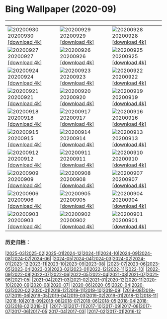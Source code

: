 # Bing Wallpaper (2020-09)
**************

<table><tr><td><img class="wallpaper" src="https://www.bing.com/th?id=OHR.LaragangaMoth_EN-US2112895555_1920x1080.jpg" alt="20200930"> 20200930 <a class="wallpaper_link" href="https://www.bing.com/th?id=OHR.LaragangaMoth_EN-US2112895555_UHD.jpg">[download 4k]</a></td><td><img class="wallpaper" src="https://www.bing.com/th?id=OHR.Lavaux_EN-US2058068352_1920x1080.jpg" alt="20200929"> 20200929 <a class="wallpaper_link" href="https://www.bing.com/th?id=OHR.Lavaux_EN-US2058068352_UHD.jpg">[download 4k]</a></td><td><img class="wallpaper" src="https://www.bing.com/th?id=OHR.GreatBlueShark_EN-US2007599182_1920x1080.jpg" alt="20200928"> 20200928 <a class="wallpaper_link" href="https://www.bing.com/th?id=OHR.GreatBlueShark_EN-US2007599182_UHD.jpg">[download 4k]</a></td></tr><tr><td><img class="wallpaper" src="https://www.bing.com/th?id=OHR.FraserRiver_EN-US1907103451_1920x1080.jpg" alt="20200927"> 20200927 <a class="wallpaper_link" href="https://www.bing.com/th?id=OHR.FraserRiver_EN-US1907103451_UHD.jpg">[download 4k]</a></td><td><img class="wallpaper" src="https://www.bing.com/th?id=OHR.WatkinsGlen_EN-US1837020817_1920x1080.jpg" alt="20200926"> 20200926 <a class="wallpaper_link" href="https://www.bing.com/th?id=OHR.WatkinsGlen_EN-US1837020817_UHD.jpg">[download 4k]</a></td><td><img class="wallpaper" src="https://www.bing.com/th?id=OHR.NatBookFest_EN-US1774393617_1920x1080.jpg" alt="20200925"> 20200925 <a class="wallpaper_link" href="https://www.bing.com/th?id=OHR.NatBookFest_EN-US1774393617_UHD.jpg">[download 4k]</a></td></tr><tr><td><img class="wallpaper" src="https://www.bing.com/th?id=OHR.Almabtrieb_EN-US4018816112_1920x1080.jpg" alt="20200924"> 20200924 <a class="wallpaper_link" href="https://www.bing.com/th?id=OHR.Almabtrieb_EN-US4018816112_UHD.jpg">[download 4k]</a></td><td><img class="wallpaper" src="https://www.bing.com/th?id=OHR.GoldenGinkgo_EN-US3839968097_1920x1080.jpg" alt="20200923"> 20200923 <a class="wallpaper_link" href="https://www.bing.com/th?id=OHR.GoldenGinkgo_EN-US3839968097_UHD.jpg">[download 4k]</a></td><td><img class="wallpaper" src="https://www.bing.com/th?id=OHR.Matamata_EN-US3735598473_1920x1080.jpg" alt="20200922"> 20200922 <a class="wallpaper_link" href="https://www.bing.com/th?id=OHR.Matamata_EN-US3735598473_UHD.jpg">[download 4k]</a></td></tr><tr><td><img class="wallpaper" src="https://www.bing.com/th?id=OHR.ToleranceShip_EN-US3673736433_1920x1080.jpg" alt="20200921"> 20200921 <a class="wallpaper_link" href="https://www.bing.com/th?id=OHR.ToleranceShip_EN-US3673736433_UHD.jpg">[download 4k]</a></td><td><img class="wallpaper" src="https://www.bing.com/th?id=OHR.MontereyPup_EN-US2187059694_1920x1080.jpg" alt="20200920"> 20200920 <a class="wallpaper_link" href="https://www.bing.com/th?id=OHR.MontereyPup_EN-US2187059694_UHD.jpg">[download 4k]</a></td><td><img class="wallpaper" src="https://www.bing.com/th?id=OHR.PirateSails_EN-US2113873762_1920x1080.jpg" alt="20200919"> 20200919 <a class="wallpaper_link" href="https://www.bing.com/th?id=OHR.PirateSails_EN-US2113873762_UHD.jpg">[download 4k]</a></td></tr><tr><td><img class="wallpaper" src="https://www.bing.com/th?id=OHR.IcelandicRettir_EN-US1987964770_1920x1080.jpg" alt="20200918"> 20200918 <a class="wallpaper_link" href="https://www.bing.com/th?id=OHR.IcelandicRettir_EN-US1987964770_UHD.jpg">[download 4k]</a></td><td><img class="wallpaper" src="https://www.bing.com/th?id=OHR.NationalArchives_EN-US1893473664_1920x1080.jpg" alt="20200917"> 20200917 <a class="wallpaper_link" href="https://www.bing.com/th?id=OHR.NationalArchives_EN-US1893473664_UHD.jpg">[download 4k]</a></td><td><img class="wallpaper" src="https://www.bing.com/th?id=OHR.CityofGuanajuato_EN-US1849642207_1920x1080.jpg" alt="20200916"> 20200916 <a class="wallpaper_link" href="https://www.bing.com/th?id=OHR.CityofGuanajuato_EN-US1849642207_UHD.jpg">[download 4k]</a></td></tr><tr><td><img class="wallpaper" src="https://www.bing.com/th?id=OHR.OutofManyOne_EN-US1814996781_1920x1080.jpg" alt="20200915"> 20200915 <a class="wallpaper_link" href="https://www.bing.com/th?id=OHR.OutofManyOne_EN-US1814996781_UHD.jpg">[download 4k]</a></td><td><img class="wallpaper" src="https://www.bing.com/th?id=OHR.YellowBells_EN-US1777995807_1920x1080.jpg" alt="20200914"> 20200914 <a class="wallpaper_link" href="https://www.bing.com/th?id=OHR.YellowBells_EN-US1777995807_UHD.jpg">[download 4k]</a></td><td><img class="wallpaper" src="https://www.bing.com/th?id=OHR.SangreCristoDunes_EN-US1709681114_1920x1080.jpg" alt="20200913"> 20200913 <a class="wallpaper_link" href="https://www.bing.com/th?id=OHR.SangreCristoDunes_EN-US1709681114_UHD.jpg">[download 4k]</a></td></tr><tr><td><img class="wallpaper" src="https://www.bing.com/th?id=OHR.MedievalRocamadour_EN-US1628540443_1920x1080.jpg" alt="20200912"> 20200912 <a class="wallpaper_link" href="https://www.bing.com/th?id=OHR.MedievalRocamadour_EN-US1628540443_UHD.jpg">[download 4k]</a></td><td><img class="wallpaper" src="https://www.bing.com/th?id=OHR.FreedomTower_EN-US1578681459_1920x1080.jpg" alt="20200911"> 20200911 <a class="wallpaper_link" href="https://www.bing.com/th?id=OHR.FreedomTower_EN-US1578681459_UHD.jpg">[download 4k]</a></td><td><img class="wallpaper" src="https://www.bing.com/th?id=OHR.KanchanaburiWaterfall_EN-US2607409705_1920x1080.jpg" alt="20200910"> 20200910 <a class="wallpaper_link" href="https://www.bing.com/th?id=OHR.KanchanaburiWaterfall_EN-US2607409705_UHD.jpg">[download 4k]</a></td></tr><tr><td><img class="wallpaper" src="https://www.bing.com/th?id=OHR.BeardedReedling_EN-US4518834402_1920x1080.jpg" alt="20200909"> 20200909 <a class="wallpaper_link" href="https://www.bing.com/th?id=OHR.BeardedReedling_EN-US4518834402_UHD.jpg">[download 4k]</a></td><td><img class="wallpaper" src="https://www.bing.com/th?id=OHR.OttoSettembre_EN-US4440807368_1920x1080.jpg" alt="20200908"> 20200908 <a class="wallpaper_link" href="https://www.bing.com/th?id=OHR.OttoSettembre_EN-US4440807368_UHD.jpg">[download 4k]</a></td><td><img class="wallpaper" src="https://www.bing.com/th?id=OHR.HammeringMan_EN-US4359081607_1920x1080.jpg" alt="20200907"> 20200907 <a class="wallpaper_link" href="https://www.bing.com/th?id=OHR.HammeringMan_EN-US4359081607_UHD.jpg">[download 4k]</a></td></tr><tr><td><img class="wallpaper" src="https://www.bing.com/th?id=OHR.LongIsland_EN-US4283514207_1920x1080.jpg" alt="20200906"> 20200906 <a class="wallpaper_link" href="https://www.bing.com/th?id=OHR.LongIsland_EN-US4283514207_UHD.jpg">[download 4k]</a></td><td><img class="wallpaper" src="https://www.bing.com/th?id=OHR.BeaverDam_EN-US4184266799_1920x1080.jpg" alt="20200905"> 20200905 <a class="wallpaper_link" href="https://www.bing.com/th?id=OHR.BeaverDam_EN-US4184266799_UHD.jpg">[download 4k]</a></td><td><img class="wallpaper" src="https://www.bing.com/th?id=OHR.PicoIsland_EN-US3959411167_1920x1080.jpg" alt="20200904"> 20200904 <a class="wallpaper_link" href="https://www.bing.com/th?id=OHR.PicoIsland_EN-US3959411167_UHD.jpg">[download 4k]</a></td></tr><tr><td><img class="wallpaper" src="https://www.bing.com/th?id=OHR.FinancialTowers_EN-US3881212547_1920x1080.jpg" alt="20200903"> 20200903 <a class="wallpaper_link" href="https://www.bing.com/th?id=OHR.FinancialTowers_EN-US3881212547_UHD.jpg">[download 4k]</a></td><td><img class="wallpaper" src="https://www.bing.com/th?id=OHR.SmithRock_EN-US3778263265_1920x1080.jpg" alt="20200902"> 20200902 <a class="wallpaper_link" href="https://www.bing.com/th?id=OHR.SmithRock_EN-US3778263265_UHD.jpg">[download 4k]</a></td><td><img class="wallpaper" src="https://www.bing.com/th?id=OHR.OysterMushroom_EN-US3687134393_1920x1080.jpg" alt="20200901"> 20200901 <a class="wallpaper_link" href="https://www.bing.com/th?id=OHR.OysterMushroom_EN-US3687134393_UHD.jpg">[download 4k]</a></td></tr></table>

### 历史归档：

|[2025-03](/../2025-03/2025-03.md)|[2025-02](/../2025-02/2025-02.md)|[2025-01](/../2025-01/2025-01.md)|[2024-12](/../2024-12/2024-12.md)|[2024-11](/../2024-11/2024-11.md)|[2024-10](/../2024-10/2024-10.md)|[2024-09](/../2024-09/2024-09.md)|[2024-08](/../2024-08/2024-08.md)|[2024-07](/../2024-07/2024-07.md)|[2024-06](/../2024-06/2024-06.md)|
|[2024-05](/../2024-05/2024-05.md)|[2024-04](/../2024-04/2024-04.md)|[2024-03](/../2024-03/2024-03.md)|[2024-02](/../2024-02/2024-02.md)|[2024-01](/../2024-01/2024-01.md)|[2023-12](/../2023-12/2023-12.md)|[2023-11](/../2023-11/2023-11.md)|[2023-10](/../2023-10/2023-10.md)|[2023-09](/../2023-09/2023-09.md)|[2023-08](/../2023-08/2023-08.md)|
|[2023-07](/../2023-07/2023-07.md)|[2023-06](/../2023-06/2023-06.md)|[2023-05](/../2023-05/2023-05.md)|[2023-04](/../2023-04/2023-04.md)|[2023-03](/../2023-03/2023-03.md)|[2023-02](/../2023-02/2023-02.md)|[2023-01](/../2023-01/2023-01.md)|[2022-12](/../2022-12/2022-12.md)|[2022-11](/../2022-11/2022-11.md)|[2022-10](/../2022-10/2022-10.md)|
|[2022-09](/../2022-09/2022-09.md)|[2022-08](/../2022-08/2022-08.md)|[2022-07](/../2022-07/2022-07.md)|[2022-06](/../2022-06/2022-06.md)|[2022-05](/../2022-05/2022-05.md)|[2022-04](/../2022-04/2022-04.md)|[2021-08](/../2021-08/2021-08.md)|[2021-07](/../2021-07/2021-07.md)|[2021-06](/../2021-06/2021-06.md)|[2021-05](/../2021-05/2021-05.md)|
|[2021-04](/../2021-04/2021-04.md)|[2021-03](/../2021-03/2021-03.md)|[2021-02](/../2021-02/2021-02.md)|[2021-01](/../2021-01/2021-01.md)|[2020-12](/../2020-12/2020-12.md)|[2020-11](/../2020-11/2020-11.md)|[2020-10](/../2020-10/2020-10.md)|[2020-09](/2020-09.md)|[2020-08](/../2020-08/2020-08.md)|[2020-07](/../2020-07/2020-07.md)|
|[2020-06](/../2020-06/2020-06.md)|[2020-05](/../2020-05/2020-05.md)|[2020-04](/../2020-04/2020-04.md)|[2020-03](/../2020-03/2020-03.md)|[2020-02](/../2020-02/2020-02.md)|[2020-01](/../2020-01/2020-01.md)|[2019-12](/../2019-12/2019-12.md)|[2019-11](/../2019-11/2019-11.md)|[2019-10](/../2019-10/2019-10.md)|[2019-09](/../2019-09/2019-09.md)|
|[2019-08](/../2019-08/2019-08.md)|[2019-07](/../2019-07/2019-07.md)|[2019-06](/../2019-06/2019-06.md)|[2019-05](/../2019-05/2019-05.md)|[2019-04](/../2019-04/2019-04.md)|[2019-03](/../2019-03/2019-03.md)|[2019-02](/../2019-02/2019-02.md)|[2019-01](/../2019-01/2019-01.md)|[2018-12](/../2018-12/2018-12.md)|[2018-11](/../2018-11/2018-11.md)|
|[2018-10](/../2018-10/2018-10.md)|[2018-09](/../2018-09/2018-09.md)|[2018-08](/../2018-08/2018-08.md)|[2018-07](/../2018-07/2018-07.md)|[2018-06](/../2018-06/2018-06.md)|[2018-05](/../2018-05/2018-05.md)|[2018-04](/../2018-04/2018-04.md)|[2018-03](/../2018-03/2018-03.md)|[2018-02](/../2018-02/2018-02.md)|[2018-01](/../2018-01/2018-01.md)|
|[2017-12](/../2017-12/2017-12.md)|[2017-11](/../2017-11/2017-11.md)|[2017-10](/../2017-10/2017-10.md)|[2017-09](/../2017-09/2017-09.md)|[2017-08](/../2017-08/2017-08.md)|[2017-07](/../2017-07/2017-07.md)|[2017-06](/../2017-06/2017-06.md)|[2017-05](/../2017-05/2017-05.md)|[2017-04](/../2017-04/2017-04.md)|[2017-03](/../2017-03/2017-03.md)|
|[2017-02](/../2017-02/2017-02.md)|[2017-01](/../2017-01/2017-01.md)|[2016-12](/../2016-12/2016-12.md)